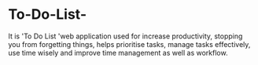 # To-Do-List-
It is 'To Do List 'web application used for increase productivity, stopping you from forgetting things, helps prioritise tasks, manage tasks effectively, use time wisely and improve time management as well as workflow.
